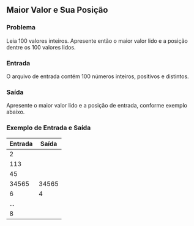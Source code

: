 ## Maior Valor e Sua Posição

### Problema

Leia 100 valores inteiros. Apresente então o maior valor lido e a posição dentre os 100 valores lidos.

### Entrada

O arquivo de entrada contém 100 números inteiros, positivos e distintos.

### Saída

Apresente o maior valor lido e a posição de entrada, conforme exemplo abaixo.

### Exemplo de Entrada e Saída

| Entrada | Saída |
|---------|-------|
| 2       |       |
| 113     |       |
| 45      |       |
| 34565   | 34565 |
| 6       | 4     |
| ...     |       |
| 8       |       |
